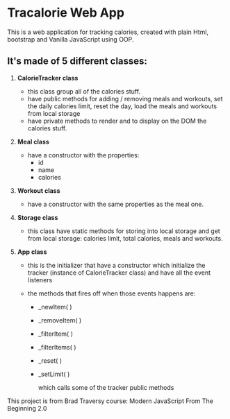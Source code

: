 # Tracalorie Web App

This is a web application for tracking calories, created with plain Html, bootstrap and Vanilla JavaScript using OOP.

## It's made of 5 different classes:

1. **CalorieTracker class**

   - this class group all of the calories stuff.
   - have public methods for adding / removing meals and workouts, set the daily calories limit, reset the day, load the meals and workouts from local storage
   - have private methods to render and to display on the DOM the calories stuff.

2. **Meal class**

   - have a constructor with the properties:
     - id
     - name
     - calories

3. **Workout class**

   - have a constructor with the same properties as the meal one.

4. **Storage class**

   - this class have static methods for storing into local storage and get from local storage: calories limit, total calories, meals and workouts.

5. **App class**

   - this is the initializer that have a constructor which initialize the tracker (instance of CalorieTracker class) and have all the event listeners

   - the methods that fires off when those events happens are:

     - \_newItem( )
     - \_removeItem( )
     - \_filterItem( )
     - \_filterItems( )
     - \_reset( )
     - \_setLimit( )

       which calls some of the tracker public methods

This project is from Brad Traversy course: Modern JavaScript From The Beginning 2.0
